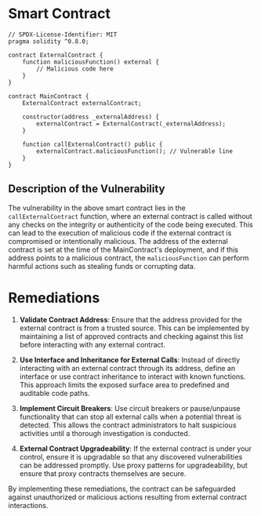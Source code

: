 # Smart Contract

```solidity
// SPDX-License-Identifier: MIT
pragma solidity ^0.8.0;

contract ExternalContract {
    function maliciousFunction() external {
        // Malicious code here
    }
}

contract MainContract {
    ExternalContract externalContract;

    constructor(address _externalAddress) {
        externalContract = ExternalContract(_externalAddress);
    }

    function callExternalContract() public {
        externalContract.maliciousFunction(); // Vulnerable line
    }
}
```

## Description of the Vulnerability

The vulnerability in the above smart contract lies in the `callExternalContract` function, where an external contract is called without any checks on the integrity or authenticity of the code being executed. This can lead to the execution of malicious code if the external contract is compromised or intentionally malicious. The address of the external contract is set at the time of the MainContract's deployment, and if this address points to a malicious contract, the `maliciousFunction` can perform harmful actions such as stealing funds or corrupting data.

# Remediations

1. **Validate Contract Address**: Ensure that the address provided for the external contract is from a trusted source. This can be implemented by maintaining a list of approved contracts and checking against this list before interacting with any external contract.

2. **Use Interface and Inheritance for External Calls**: Instead of directly interacting with an external contract through its address, define an interface or use contract inheritance to interact with known functions. This approach limits the exposed surface area to predefined and auditable code paths.

3. **Implement Circuit Breakers**: Use circuit breakers or pause/unpause functionality that can stop all external calls when a potential threat is detected. This allows the contract administrators to halt suspicious activities until a thorough investigation is conducted.

4. **External Contract Upgradeability**: If the external contract is under your control, ensure it is upgradable so that any discovered vulnerabilities can be addressed promptly. Use proxy patterns for upgradeability, but ensure that proxy contracts themselves are secure.

By implementing these remediations, the contract can be safeguarded against unauthorized or malicious actions resulting from external contract interactions.